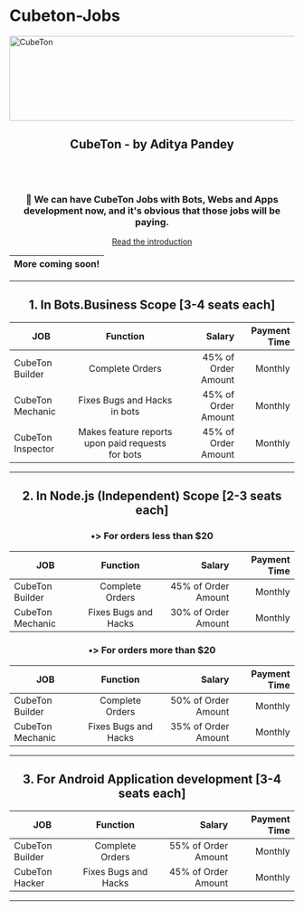 # Cubeton-Jobs

<img src="https://i.ibb.co/YX4nSQX/20221021-204403.png" alt="CubeTon" height="150" width="1000"> 
<center>

<!-- Please select your role to view respective info:

| Documentation for Customers                 	|      Documentation for Job-Seekers     	|
|---------------------------------------------	|:--------------------------------------:	|
| <a href = "./customers.md"> Click here </a> 	| <a href = "./jobs.md"> Click here </a> 	|

</center>
-->
<h2> CubeTon - by <b> Aditya Pandey </b> </h2>
<br><br><h3>🏢 We can have CubeTon Jobs with Bots, Webs and Apps development now, and it's obvious that those jobs will be paying. </h3>


[Read the introduction](./intro.md)

| More coming soon! | 
| -- |
<hr>
<center><h2> 1. In Bots.Business Scope [3-4 seats each] </h2>

| JOB          	|                      Function                     	|              Salary 	|       Payment Time 	|
|--------------	|:-------------------------------------------------:	|--------------------:	|-------------------:	|
| CubeTon Builder   	|            Complete Orders           	| 45% of Order Amount 	|       Monthly      	|
| CubeTon Mechanic  	|     Fixes Bugs and Hacks in bots      	| 45% of Order Amount 	|       Monthly      	|
| CubeTon Inspector 	| Makes feature reports upon paid requests for bots 	| 45% of Order Amount 	|       Monthly      	|
<hr>
<h2> 2. In Node.js (Independent) Scope [2-3 seats each]</h2>
  
  <h3> •> For orders less than $20 </h3>
  
  | JOB              	|       Function       	|              Salary 	|       Payment Time 	|
|------------------	|:--------------------:	|--------------------:	|-------------------:	|
| CubeTon Builder  	|    Complete Orders   	| 45% of Order Amount 	|       Monthly      	|
| CubeTon Mechanic 	| Fixes Bugs and Hacks 	| 30% of Order Amount 	|       Monthly      	| 
    
   <h3> •> For orders more than $20 </h3>
  
  
  | JOB              	|       Function       	|              Salary 	|       Payment Time 	|
|------------------	|:--------------------:	|--------------------:	|-------------------:	|
| CubeTon Builder  	|    Complete Orders   	| 50% of Order Amount 	|       Monthly      	|
| CubeTon Mechanic 	| Fixes Bugs and Hacks 	| 35% of Order Amount 	|       Monthly      	|
  <hr>
  
  <h2> 3. For Android Application development [3-4 seats each]</h2>

  
  | JOB             	|       Function       	|              Salary 	|       Payment Time 	|
|-----------------	|:--------------------:	|--------------------:	|-------------------:	|
| CubeTon Builder 	|    Complete Orders   	| 55% of Order Amount 	|       Monthly      	|
| CubeTon Hacker  	| Fixes Bugs and Hacks 	| 45% of Order Amount 	|       Monthly      	|
  
  <hr>

